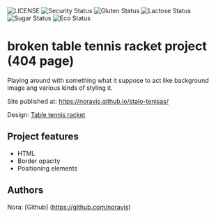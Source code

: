 
![LICENSE](https://img.shields.io/badge/license-ISC-blue.svg?style=flat-square)
![Security Status](https://img.shields.io/security-headers?label=Security&url=https%3A%2F%2Fgithub.com&style=flat-square)
![Gluten Status](https://img.shields.io/badge/Gluten-Free-green.svg)
![Lactose Status](https://img.shields.io/badge/Lactose-Free-green.svg)
![Sugar Status](https://img.shields.io/badge/Sugar-Free-green.svg)
![Eco Status](https://img.shields.io/badge/ECO-Friendly-green.svg)

# broken table tennis racket project (404 page)

Playing around with something what it suppose to act like background image ang various kinds of styling it. 

Site published at: https://noravis.github.io/stalo-tenisas/

Design: [Table tennis racket](https://miro.medium.com/max/1000/0*SClLvQfd6NsZu4uA.)

## Project features

-   HTML
-   Border opacity
-   Positioning elements

## Authors

Nora: [Github] (https://github.com/noravis)
